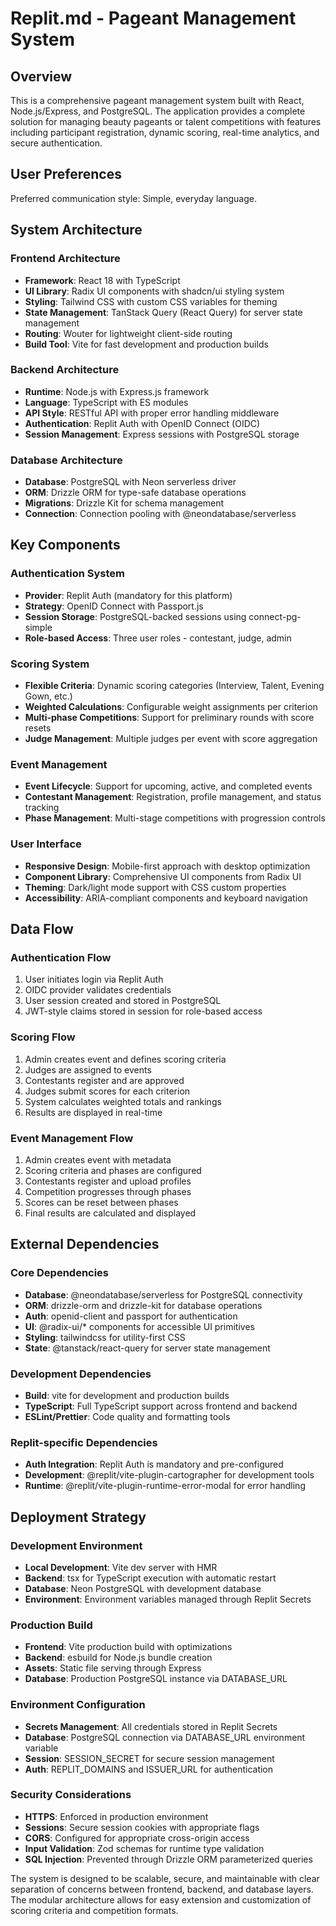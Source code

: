 # Replit.md - Pageant Management System

## Overview

This is a comprehensive pageant management system built with React, Node.js/Express, and PostgreSQL. The application provides a complete solution for managing beauty pageants or talent competitions with features including participant registration, dynamic scoring, real-time analytics, and secure authentication.

## User Preferences

Preferred communication style: Simple, everyday language.

## System Architecture

### Frontend Architecture
- **Framework**: React 18 with TypeScript
- **UI Library**: Radix UI components with shadcn/ui styling system
- **Styling**: Tailwind CSS with custom CSS variables for theming
- **State Management**: TanStack Query (React Query) for server state management
- **Routing**: Wouter for lightweight client-side routing
- **Build Tool**: Vite for fast development and production builds

### Backend Architecture
- **Runtime**: Node.js with Express.js framework
- **Language**: TypeScript with ES modules
- **API Style**: RESTful API with proper error handling middleware
- **Authentication**: Replit Auth with OpenID Connect (OIDC)
- **Session Management**: Express sessions with PostgreSQL storage

### Database Architecture
- **Database**: PostgreSQL with Neon serverless driver
- **ORM**: Drizzle ORM for type-safe database operations
- **Migrations**: Drizzle Kit for schema management
- **Connection**: Connection pooling with @neondatabase/serverless

## Key Components

### Authentication System
- **Provider**: Replit Auth (mandatory for this platform)
- **Strategy**: OpenID Connect with Passport.js
- **Session Storage**: PostgreSQL-backed sessions using connect-pg-simple
- **Role-based Access**: Three user roles - contestant, judge, admin

### Scoring System
- **Flexible Criteria**: Dynamic scoring categories (Interview, Talent, Evening Gown, etc.)
- **Weighted Calculations**: Configurable weight assignments per criterion
- **Multi-phase Competitions**: Support for preliminary rounds with score resets
- **Judge Management**: Multiple judges per event with score aggregation

### Event Management
- **Event Lifecycle**: Support for upcoming, active, and completed events
- **Contestant Management**: Registration, profile management, and status tracking
- **Phase Management**: Multi-stage competitions with progression controls

### User Interface
- **Responsive Design**: Mobile-first approach with desktop optimization
- **Component Library**: Comprehensive UI components from Radix UI
- **Theming**: Dark/light mode support with CSS custom properties
- **Accessibility**: ARIA-compliant components and keyboard navigation

## Data Flow

### Authentication Flow
1. User initiates login via Replit Auth
2. OIDC provider validates credentials
3. User session created and stored in PostgreSQL
4. JWT-style claims stored in session for role-based access

### Scoring Flow
1. Admin creates event and defines scoring criteria
2. Judges are assigned to events
3. Contestants register and are approved
4. Judges submit scores for each criterion
5. System calculates weighted totals and rankings
6. Results are displayed in real-time

### Event Management Flow
1. Admin creates event with metadata
2. Scoring criteria and phases are configured
3. Contestants register and upload profiles
4. Competition progresses through phases
5. Scores can be reset between phases
6. Final results are calculated and displayed

## External Dependencies

### Core Dependencies
- **Database**: @neondatabase/serverless for PostgreSQL connectivity
- **ORM**: drizzle-orm and drizzle-kit for database operations
- **Auth**: openid-client and passport for authentication
- **UI**: @radix-ui/* components for accessible UI primitives
- **Styling**: tailwindcss for utility-first CSS
- **State**: @tanstack/react-query for server state management

### Development Dependencies
- **Build**: vite for development and production builds
- **TypeScript**: Full TypeScript support across frontend and backend
- **ESLint/Prettier**: Code quality and formatting tools

### Replit-specific Dependencies
- **Auth Integration**: Replit Auth is mandatory and pre-configured
- **Development**: @replit/vite-plugin-cartographer for development tools
- **Runtime**: @replit/vite-plugin-runtime-error-modal for error handling

## Deployment Strategy

### Development Environment
- **Local Development**: Vite dev server with HMR
- **Backend**: tsx for TypeScript execution with automatic restart
- **Database**: Neon PostgreSQL with development database
- **Environment**: Environment variables managed through Replit Secrets

### Production Build
- **Frontend**: Vite production build with optimizations
- **Backend**: esbuild for Node.js bundle creation
- **Assets**: Static file serving through Express
- **Database**: Production PostgreSQL instance via DATABASE_URL

### Environment Configuration
- **Secrets Management**: All credentials stored in Replit Secrets
- **Database**: PostgreSQL connection via DATABASE_URL environment variable
- **Session**: SESSION_SECRET for secure session management
- **Auth**: REPLIT_DOMAINS and ISSUER_URL for authentication

### Security Considerations
- **HTTPS**: Enforced in production environment
- **Sessions**: Secure session cookies with appropriate flags
- **CORS**: Configured for appropriate cross-origin access
- **Input Validation**: Zod schemas for runtime type validation
- **SQL Injection**: Prevented through Drizzle ORM parameterized queries

The system is designed to be scalable, secure, and maintainable with clear separation of concerns between frontend, backend, and database layers. The modular architecture allows for easy extension and customization of scoring criteria and competition formats.